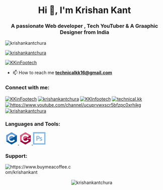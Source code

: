 <h1 align="center">Hi 👋, I'm Krishan Kant</h1>
<h3 align="center">A passionate Web developer , Tech YouTuber & A Graaphic Designer from India</h3>

<p align="left"> <img src="https://komarev.com/ghpvc/?username=krishankantchura&label=Profile%20views&color=0e75b6&style=flat" alt="krishankantchura" /> </p>

<p align="left"> <a href="https://github.com/ryo-ma/github-profile-trophy"><img src="https://github-profile-trophy.vercel.app/?username=krishankantchura" alt="krishankantchura" /></a> </p>

<p align="left"> <a href="https://twitter.com/KKinFootech" target="blank"><img src="https://img.shields.io/twitter/follow/KKinFootech?logo=twitter&style=for-the-badge" alt="KKinFootech" /></a> </p>

- 📫 How to reach me **technicalkk16@gmail.com**

<h3 align="left">Connect with me:</h3>
<p align="left">
<a href="https://twitter.com/KKinFootech" target="blank"><img align="center" src="https://raw.githubusercontent.com/rahuldkjain/github-profile-readme-generator/master/src/images/icons/Social/twitter.svg" alt="KKinFootech" height="30" width="40" /></a>
<a href="https://linkedin.com/in/krishankantchura" target="blank"><img align="center" src="https://raw.githubusercontent.com/rahuldkjain/github-profile-readme-generator/master/src/images/icons/Social/linked-in-alt.svg" alt="krishankantchura" height="30" width="40" /></a>
<a href="https://fb.com/technicalkk2" target="blank"><img align="center" src="https://raw.githubusercontent.com/rahuldkjain/github-profile-readme-generator/master/src/images/icons/Social/facebook.svg" alt="KKInfootech" height="30" width="40" /></a>
<a href="https://instagram.com/technical.kk" target="blank"><img align="center" src="https://raw.githubusercontent.com/rahuldkjain/github-profile-readme-generator/master/src/images/icons/Social/instagram.svg" alt="technical.kk" height="30" width="40" /></a>
<a href="https://www.youtube.com/c/https://www.youtube.com/channel/ucuprvwxscr5bfzpc0xrhikg" target="blank"><img align="center" src="https://raw.githubusercontent.com/rahuldkjain/github-profile-readme-generator/master/src/images/icons/Social/youtube.svg" alt="https://www.youtube.com/channel/ucuprvwxscr5bfzpc0xrhikg" height="30" width="40" /></a>
<a href="https://www.hackerrank.com/krishankantchura" target="blank"><img align="center" src="https://raw.githubusercontent.com/rahuldkjain/github-profile-readme-generator/master/src/images/icons/Social/hackerrank.svg" alt="krishankantchura" height="30" width="40" /></a>
</p>

<h3 align="left">Languages and Tools:</h3>
<p align="left"> <a href="https://www.cprogramming.com/" target="_blank" rel="noreferrer"> <img src="https://raw.githubusercontent.com/devicons/devicon/master/icons/c/c-original.svg" alt="c" width="40" height="40"/> </a> <a href="https://www.w3schools.com/cpp/" target="_blank" rel="noreferrer"> <img src="https://raw.githubusercontent.com/devicons/devicon/master/icons/cplusplus/cplusplus-original.svg" alt="cplusplus" width="40" height="40"/> </a> <a href="https://www.photoshop.com/en" target="_blank" rel="noreferrer"> <img src="https://raw.githubusercontent.com/devicons/devicon/master/icons/photoshop/photoshop-line.svg" alt="photoshop" width="40" height="40"/> </a> </p>

<h3 align="left">Support:</h3>
<p><a href="https://www.buymeacoffee.com/krishankant"> <img align="left" src="https://cdn.buymeacoffee.com/buttons/v2/default-yellow.png" height="50" width="210" alt="https://www.buymeacoffee.com/krishankant" /></a></p><br><br>

<p><img align="center" src="https://github-readme-stats.vercel.app/api/top-langs?username=krishankantchura&show_icons=true&locale=en&layout=compact" alt="krishankantchura" /></p>
